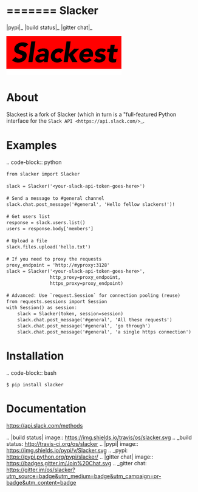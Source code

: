 =======
Slacker
=======

|pypi|_
|build status|_
|gitter chat|_



![](static/slackest.png)

About
=====

Slackest is a fork of Slacker (which in turn is a "full-featured Python interface for the `Slack API
<https://api.slack.com/>`_.

Examples
========
.. code-block:: python

    from slacker import Slacker

    slack = Slacker('<your-slack-api-token-goes-here>')

    # Send a message to #general channel
    slack.chat.post_message('#general', 'Hello fellow slackers!')!

    # Get users list
    response = slack.users.list()
    users = response.body['members']

    # Upload a file
    slack.files.upload('hello.txt')

    # If you need to proxy the requests
    proxy_endpoint = 'http://myproxy:3128'
    slack = Slacker('<your-slack-api-token-goes-here>',
                    http_proxy=proxy_endpoint,
                    https_proxy=proxy_endpoint)

    # Advanced: Use `request.Session` for connection pooling (reuse)
    from requests.sessions import Session
    with Session() as session:
        slack = Slacker(token, session=session)
        slack.chat.post_message('#general', 'All these requests')
        slack.chat.post_message('#general', 'go through')
        slack.chat.post_message('#general', 'a single https connection')

Installation
============

.. code-block:: bash

    $ pip install slacker

Documentation
=============

https://api.slack.com/methods


.. |build status| image:: https://img.shields.io/travis/os/slacker.svg
.. _build status: http://travis-ci.org/os/slacker
.. |pypi| image:: https://img.shields.io/pypi/v/Slacker.svg
.. _pypi: https://pypi.python.org/pypi/slacker/
.. |gitter chat| image:: https://badges.gitter.im/Join%20Chat.svg
.. _gitter chat: https://gitter.im/os/slacker?utm_source=badge&utm_medium=badge&utm_campaign=pr-badge&utm_content=badge
